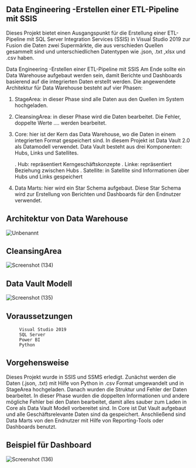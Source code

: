 

Data Engineering  -Erstellen einer ETL-Pipeline mit SSIS
------------------------------------------------------
Dieses Projekt bietet einen Ausgangspunkt für die Erstellung einer ETL-Pipeline mit SQL Server Integration Services (SSIS) 
in Visual Studio 2019 zur Fusion die Daten zwei Supermärkte, die aus verschieden Quellen gesammelt sind und unterschiedlichen Datentypen wie
.json, .txt ,xlsx und .csv haben.  

Data Engineering  -Erstellen einer ETL-Pipeline mit SSIS
Am Ende sollte ein Data Warehouse aufgebaut werden sein, damit Berichte und Dashboards basierend auf die integrierten Daten erstellt werden. 
Die angewendete Architektur für Data Warehouse besteht auf vier Phasen:

1. StageArea: in dieser Phase sind alle Daten aus den Quellen im System hochgeladen.
2. CleansingArea: in dieser Phase wird die Daten bearbeitet. Die Fehler, doppelte Werte .... werden bearbeitet.
3. Core: hier ist der Kern das Data Warehouse, wo die Daten in einem integrierten Format gespeichert sind. In diesem Projekt ist Data Vault 2.0 als Datamodell verwendet. Data Vault besteht aus drei Komponenten: Hubs, Links und Satellites.

   . Hub:  repräsentiert Kerngeschäftskonzepte
   . Linke: repräsentiert Beziehung zwischen Hubs
   . Satellite: in Satellite sind Informationen über Hubs und Links gespeichert


4. Data Marts: hier wird ein Star Schema aufgebaut. Diese Star Schema wird zur Erstellung von Berichten und Dashboards für den Endnutzer verwendet.



 Architektur von Data Warehouse
----------------------------------------------------
 
![Unbenannt](https://user-images.githubusercontent.com/116841480/206168137-11f11bc8-262b-4a06-9bdb-c5ce2be56724.PNG)



CleansingArea 
----------------------------------------------------------

![Screenshot (134)](https://user-images.githubusercontent.com/116841480/206174638-4aff04ab-f6ec-4c94-ae2e-a0df015aaebc.png)


Data Vault Modell
-----------------------------------------------------------------
![Screenshot (135)](https://user-images.githubusercontent.com/116841480/206174762-a57cb74d-2178-4eb4-b2de-2fc8f695982b.png)


Voraussetzungen
---------------------------------------------------------------------
         Visual Studio 2019               
         SQL Server
         Power BI
         Python
        
Vorgehensweise
----------------------------------------------------------------------
Dieses Projekt wurde in SSIS und SSMS erledigt. Zunächst werden die Daten (.json, .txt) mit Hilfe von Python in .csv Format umgewandelt und in StageArea hochgeladen. Danach wurden die Struktur und Fehler der Daten bearbeitet. In dieser Phase wurden die doppelten Informationen und andere mögliche Fehler bei den Daten bearbeitet, damit alles sauber zum Laden in Core als Data Vault Modell vorbereitet sind. 
In Core ist Dat Vault aufgebaut und alle Geschäftsrelevante Daten sind da gespeichert. Anschließend sind Data Marts von den Endnutzer mit Hilfe von Reporting-Tools oder Dashboards benutzt.
 


Beispiel für Dashboard
-------------------------------------------------------------------------
![Screenshot (136)](https://user-images.githubusercontent.com/116841480/206181131-750c384c-3a8f-4983-bb07-29d2466c08c5.png)







